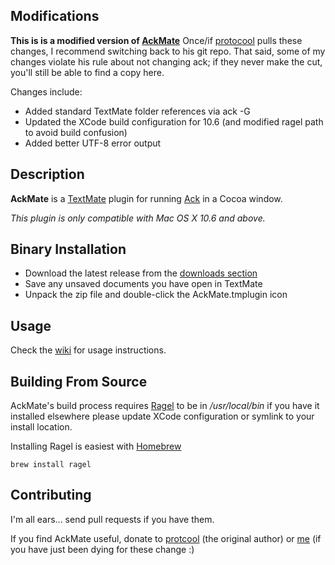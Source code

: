 ## Modifications

**This is is a modified version of [AckMate](https://github.com/protocool/AckMate)** Once/if [protocool](https://github.com/protocool) pulls these changes, I recommend switching back to his git repo. That said, some of my changes violate his rule about not changing ack; if they never make the cut, you'll still be able to find a copy here.

Changes include:
- Added standard TextMate folder references via ack -G
- Updated the XCode build configuration for 10.6 (and modified ragel path to avoid build confusion)
- Added better UTF-8 error output

## Description

**AckMate** is a [TextMate](http://macromates.com/) plugin for running [Ack](http://betterthangrep.com) in a Cocoa window.

*This plugin is only compatible with Mac OS X 10.6 and above.*

## Binary Installation

- Download the latest release from the [downloads section](http://github.com/jswartwood/AckMate/downloads)
- Save any unsaved documents you have open in TextMate
- Unpack the zip file and double-click the AckMate.tmplugin icon

## Usage

Check the [wiki](https://github.com/protocool/AckMate/wiki) for usage instructions.

## Building From Source

AckMate's build process requires [Ragel](http://www.complang.org/ragel/) to be in */usr/local/bin* if you have it installed elsewhere please update XCode configuration or symlink to your install location.

Installing Ragel is easiest with [Homebrew](http://mxcl.github.com/homebrew/)

    brew install ragel

## Contributing

I'm all ears... send pull requests if you have them.

If you find AckMate useful, donate to [protcool](http://pledgie.com/campaigns/9779) (the original author) or [me](https://flattr.com/donation/give/to/jswartwood) (if you have just been dying for these change :)

